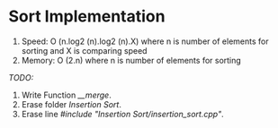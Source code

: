 # Sort Implementation
1. Speed: O (n.log2 (n).log2 (n).X) where n is number of elements for sorting and X is comparing speed
2. Memory: O (2.n) where n is number of elements for sorting

*TODO:*
1. Write Function *__merge*.
2. Erase folder *Insertion Sort*.
3. Erase line *#include "Insertion Sort/insertion_sort.cpp"*.

